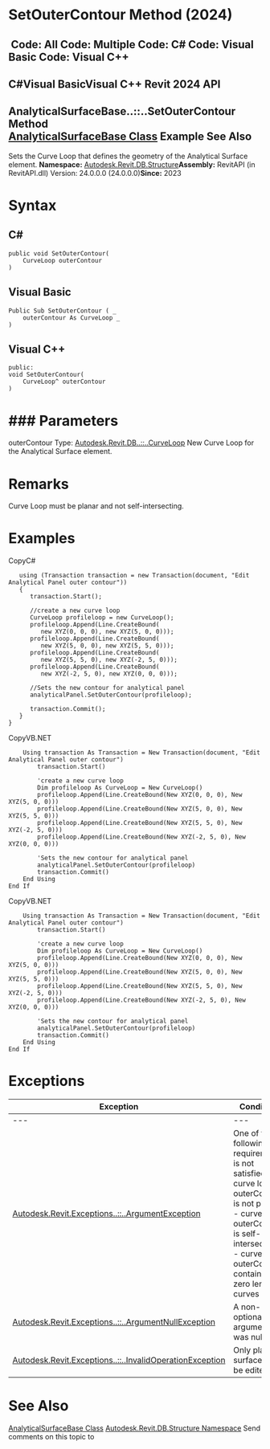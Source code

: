 # SetOuterContour Method (2024)

﻿
 Code: All Code: Multiple Code: C# Code: Visual Basic Code: Visual C++   
---  
C#Visual BasicVisual C++
Revit 2024 API  
---  
AnalyticalSurfaceBase..::..SetOuterContour Method   
[AnalyticalSurfaceBase Class](9cad2b9c-a5d2-f434-2d9a-3c9183a55ada.md "AnalyticalSurfaceBase Class") Example See Also  
---  
Sets the Curve Loop that defines the geometry of the Analytical Surface element. 
**Namespace:** [Autodesk.Revit.DB.Structure](d586b341-f687-9d90-e96d-255806b7d4fc.md "Autodesk.Revit.DB.Structure Namespace")**Assembly:** RevitAPI (in RevitAPI.dll) Version: 24.0.0.0 (24.0.0.0)**Since:** 2023 
# Syntax
C#  
---  
```text
public void SetOuterContour(
	CurveLoop outerContour
)
```
  
Visual Basic  
---  
```text
Public Sub SetOuterContour ( _
	outerContour As CurveLoop _
)
```
  
Visual C++  
---  
```text
public:
void SetOuterContour(
	CurveLoop^ outerContour
)
```
  
# ### Parameters
outerContour
    Type: [Autodesk.Revit.DB..::..CurveLoop](84824924-cb89-9e20-de6e-3461f429dfd6.md "CurveLoop Class") New Curve Loop for the Analytical Surface element. 
# Remarks
Curve Loop must be planar and not self-intersecting. 
# Examples
CopyC#
```text
   using (Transaction transaction = new Transaction(document, "Edit Analytical Panel outer contour"))
   {
      transaction.Start();

      //create a new curve loop
      CurveLoop profileloop = new CurveLoop();
      profileloop.Append(Line.CreateBound(
         new XYZ(0, 0, 0), new XYZ(5, 0, 0)));
      profileloop.Append(Line.CreateBound(
         new XYZ(5, 0, 0), new XYZ(5, 5, 0)));
      profileloop.Append(Line.CreateBound(
         new XYZ(5, 5, 0), new XYZ(-2, 5, 0)));
      profileloop.Append(Line.CreateBound(
         new XYZ(-2, 5, 0), new XYZ(0, 0, 0)));

      //Sets the new contour for analytical panel
      analyticalPanel.SetOuterContour(profileloop);

      transaction.Commit();
   }
}
```

CopyVB.NET
```text
    Using transaction As Transaction = New Transaction(document, "Edit Analytical Panel outer contour")
        transaction.Start()

        'create a new curve loop
        Dim profileloop As CurveLoop = New CurveLoop()
        profileloop.Append(Line.CreateBound(New XYZ(0, 0, 0), New XYZ(5, 0, 0)))
        profileloop.Append(Line.CreateBound(New XYZ(5, 0, 0), New XYZ(5, 5, 0)))
        profileloop.Append(Line.CreateBound(New XYZ(5, 5, 0), New XYZ(-2, 5, 0)))
        profileloop.Append(Line.CreateBound(New XYZ(-2, 5, 0), New XYZ(0, 0, 0)))

        'Sets the new contour for analytical panel
        analyticalPanel.SetOuterContour(profileloop)
        transaction.Commit()
    End Using
End If
```

CopyVB.NET
```text
    Using transaction As Transaction = New Transaction(document, "Edit Analytical Panel outer contour")
        transaction.Start()

        'create a new curve loop
        Dim profileloop As CurveLoop = New CurveLoop()
        profileloop.Append(Line.CreateBound(New XYZ(0, 0, 0), New XYZ(5, 0, 0)))
        profileloop.Append(Line.CreateBound(New XYZ(5, 0, 0), New XYZ(5, 5, 0)))
        profileloop.Append(Line.CreateBound(New XYZ(5, 5, 0), New XYZ(-2, 5, 0)))
        profileloop.Append(Line.CreateBound(New XYZ(-2, 5, 0), New XYZ(0, 0, 0)))

        'Sets the new contour for analytical panel
        analyticalPanel.SetOuterContour(profileloop)
        transaction.Commit()
    End Using
End If
```

# Exceptions
| Exception | Condition |
| --- | --- |
| --- | --- |
| [Autodesk.Revit.Exceptions..::..ArgumentException](2e6e4206-97a8-dd4b-df5d-4269f4bb6088.md "ArgumentException Class") | One of the following requirements is not satisfied : \- curve loop outerContour is not planar \- curve loop outerContour is self-intersecting \- curve loop outerContour contains zero length curves |
| [Autodesk.Revit.Exceptions..::..ArgumentNullException](631e1424-60f4-929b-4e52-dda9dcd26316.md "ArgumentNullException Class") | A non-optional argument was null |
| [Autodesk.Revit.Exceptions..::..InvalidOperationException](9e715f03-3884-e539-4dd6-8d7545733adc.md "InvalidOperationException Class") | Only planar surfaces can be edited. |

# See Also
[AnalyticalSurfaceBase Class](9cad2b9c-a5d2-f434-2d9a-3c9183a55ada.md "AnalyticalSurfaceBase Class")
[Autodesk.Revit.DB.Structure Namespace](d586b341-f687-9d90-e96d-255806b7d4fc.md "Autodesk.Revit.DB.Structure Namespace")
Send comments on this topic to 
